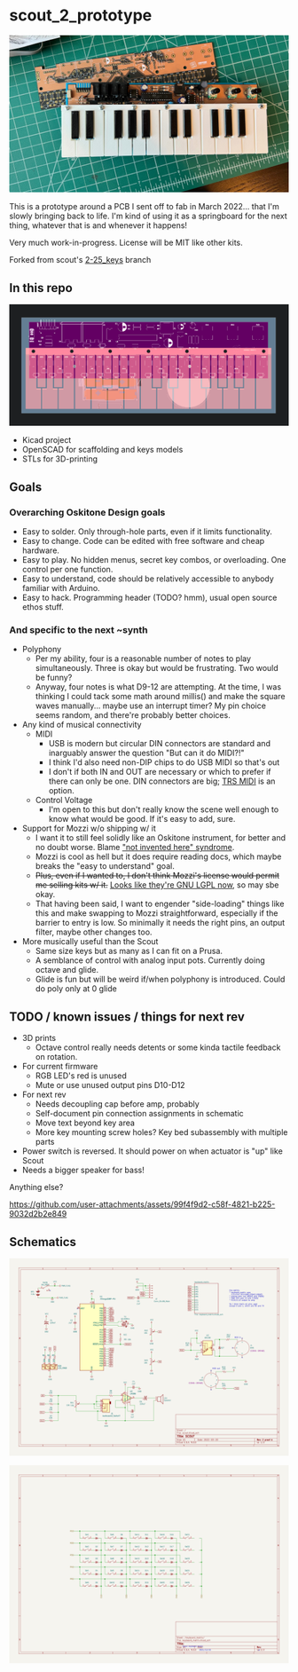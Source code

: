 # scout_2_prototype

![scout_2_prototype](/misc/s2p.jpg)

This is a prototype around a PCB I sent off to fab in March 2022... that I'm slowly bringing back to life. I'm kind of using it as a springboard for the next thing, whatever that is and whenever it happens!

Very much work-in-progress. License will be MIT like other kits.

Forked from scout's [2-25_keys](https://github.com/oskitone/scout/tree/2-25_keys) branch

## In this repo

![top view](/misc/model-top.png)

- Kicad project
- OpenSCAD for scaffolding and keys models
- STLs for 3D-printing

## Goals

### Overarching Oskitone Design goals

- Easy to solder. Only through-hole parts, even if it limits functionality.
- Easy to change. Code can be edited with free software and cheap hardware.
- Easy to play. No hidden menus, secret key combos, or overloading. One control per one function.
- Easy to understand, code should be relatively accessible to anybody familiar with Arduino.
- Easy to hack. Programming header (TODO? hmm), usual open source ethos stuff.

### And specific to the next ~synth

- Polyphony
  - Per my ability, four is a reasonable number of notes to play simultaneously. Three is okay but would be frustrating. Two would be funny?
  - Anyway, four notes is what D9-12 are attempting. At the time, I was thinking I could tack some math around millis() and make the square waves manually... maybe use an interrupt timer? My pin choice seems random, and there're probably better choices.
- Any kind of musical connectivity
  - MIDI
    - USB is modern but circular DIN connectors are standard and inarguably answer the question "But can it do MIDI?!"
    - I think I'd also need non-DIP chips to do USB MIDI so that's out
    - I don't if both IN and OUT are necessary or which to prefer if there can only be one. DIN connectors are big; [TRS MIDI](https://minimidi.world/) is an option.
  - Control Voltage
    - I'm open to this but don't really know the scene well enough to know what would be good. If it's easy to add, sure.
- Support for Mozzi w/o shipping w/ it
  - I want it to still feel solidly like an Oskitone instrument, for better and no doubt worse. Blame ["not invented here" syndrome](https://en.wikipedia.org/wiki/Not_invented_here).
  - Mozzi is cool as hell but it does require reading docs, which maybe breaks the "easy to understand" goal.
  - <del>Plus, even if I wanted to, I don't think Mozzi's license would permit me selling kits w/ it.</del> [Looks like they're GNU LGPL now](https://github.com/sensorium/Mozzi/pull/240), so may sbe okay.
  - That having been said, I want to engender "side-loading" things like this and make swapping to Mozzi straightforward, especially if the barrier to entry is low. So minimally it needs the right pins, an output filter, maybe other changes too.
- More musically useful than the Scout
  - Same size keys but as many as I can fit on a Prusa.
  - A semblance of control with analog input pots. Currently doing octave and glide.
  - Glide is fun but will be weird if/when polyphony is introduced. Could do poly only at 0 glide

## TODO / known issues / things for next rev

- 3D prints
  - Octave control really needs detents or some kinda tactile feedback on rotation.
- For current firmware
  - RGB LED's red is unused
  - Mute or use unused output pins D10-D12
- For next rev
  - Needs decoupling cap before amp, probably
  - Self-document pin connection assignments in schematic
  - Move text beyond key area
  - More key mounting screw holes? Key bed subassembly with multiple parts
- Power switch is reversed. It should power on when actuator is "up" like Scout
- Needs a bigger speaker for bass!

Anything else?

https://github.com/user-attachments/assets/99f4f9d2-c58f-4821-b225-9032d2b2e849

## Schematics

![scout_2_prototype-schematic](/kicad/scout_2_prototype-schematic.svg)

![scout_2_prototype-keyboard_matrix-schematic](/kicad/scout_2_prototype-keyboard_matrix-schematic.svg)
